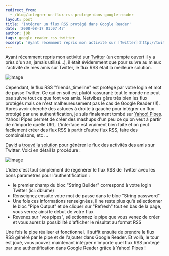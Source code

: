 ```yaml
---
redirect_from:
  - /blog/integrer-un-flux-rss-protege-dans-google-reader
layout: post
title: 'Intégrer un flux RSS protégé dans Google Reader'
date: '2008-08-17 01:07:47'
author: j0k
tags: google reader rss twitter
excerpt: 'Ayant récemment repris mon activité sur [Twitter](http://twitter.com/j0k) (un compte ouvert il y a près d''un an, jamais utilisé...), il était évidemment que pour suivre au mieux l''activité de mes amis sur Twitter, le flux RSS était la meilleure solution.'
---
```


Ayant récemment repris mon activité sur [Twitter](http://twitter.com/j0k) (un compte ouvert il y a près d'un an, jamais utilisé...), il était évidemment que pour suivre au mieux l'activité de mes amis sur Twitter, le flux RSS était la meilleure solution.

 ![image](http://kwout.com/cutout/m/ty/jz/8pm_bor_rou_f4f4f4.jpg)

Cependant, le flux RSS "friends_timeline" est protégé par votre login et mot de passe Twitter. Ce qui en soit est plutôt rassurant: tout le monde ne peut pas suivre tout ce que font vos amis. Netvibes gère très bien les flux protégés mais ce n'est malheureusement pas le cas de Google Reader (!!).   Après avoir cherché des astuces à droite à gauche pour intégrer un flux protégé par une authentification, je suis finalement tombé sur [Yahoo! Pipes](http://pipes.yahoo.com/pipes/). Yahoo! Pipes permet de créer des mashups d'un peu ce qu'on veut à partir de n'importe quelle URL.   L'interface est vraiment bien faite et on peut facilement créer des flux RSS à partir d'autre flux RSS, faire des combinaisons, etc ...

[David](http://dblume.livejournal.com/112262.html) a [trouvé la solution](http://pipes.yahoo.com/pipes/pipe.edit?_id=EjGlyDlj3RGWvS6L1JzWFw) pour générer le flux des activités des amis sur Twitter.    Voici en détail la procédure :

 ![image](http://kwout.com/cutout/8/en/ij/bqs_bor_rou_f4f4f4.jpg)

L'idée c'est tout simplement de régénérer le flux RSS de Twitter avec les bons paramètres pour l'authentification :

* le premier champ du bloc "String Builder" correspond à votre login Twitter (ici: dblume)
* Renseignez ensuite votre mot de passe dans le bloc "String password"
* Une fois ces informations renseignées, il ne reste plus qu'à sélectionner le bloc "Pipe Output" et de cliquer sur "Refresh" tout en bas de la page, vous verrez ainsi le début de votre flux
* Revenez sur "vos pipes", sélectionnez le pipe que vous venez de créer et vous aurez la possibilité d'afficher le résultat au format RSS

Une fois le pipe réaliser et fonctionnel, il suffit ensuite de prendre le flux RSS généré par le pipe et de l'ajouter dans Google Reader. Et voilà, le tour est joué, vous pouvez  maintenant intégrer n'importe quel flux RSS protégé par une authentification dans Google Reader grâce à Yahoo! Pipes !
